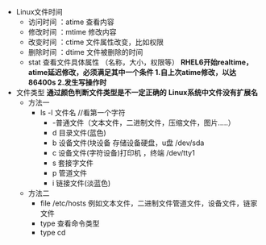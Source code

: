 - Linux文件时间
  - 访问时间 ：atime 查看内容
  - 修改时间 ：mtime 修改内容
  - 改变时间 ：ctime 文件属性改变，比如权限
  - 删除时间 ：dtime 文件被删除的时间
  - stat 查看文件具体属性 （名称，大小，权限等） 
**RHEL6开始realtime，atime延迟修改，必须满足其中一个条件 1.自上次atime修改，以达86400s 2.发生写操作时**
- 文件类型
**通过颜色判断文件类型是不一定正确的**
**Linux系统中文件没有扩展名**
  - 方法一
    - ls -l 文件名 //看第一个字符
      -  -普通文件（文本文件，二进制文件，压缩文件，图片.....）
      - d 目录文件(蓝色)
      - b 设备文件(块设备 存储设备硬盘，u盘 /dev/sda
      - c 设备文件(字符设备)打印机 ，终端 /dev/tty1
      - s 套接字文件
      - p 管道文件
      - i 链接文件(淡蓝色)
  - 方法二
      - file /etc/hosts  例如文本文件，二进制文件管道文件，设备文件，链家文件
      - type 查看命令类型   
      - type cd 
